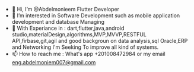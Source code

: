 - 👋 Hi, I’m @Abdelmonieem Flutter Developer
- 👀 I’m interested in Software Development such as mobile application development and database Managing
- 🌱 With Experiance in : dart,flutter,java,android studio,materialDesign,algorithms,MVP,MVVP,RESTFUL API,firbase,git,agil and good backgroun on data analysis,sql Oracle,ERP and Networking I'm Seeking To improve all kind of systems.
- 📫 How to reach me : What's app +201008472984 or my email eng.abdelmoniem007@gmail.com

<!---
Abdelmonieem/Abdelmonieem is a ✨ special ✨ repository because its `README.md` (this file) appears on your GitHub profile.
You can click the Preview link to take a look at your changes.
--->
